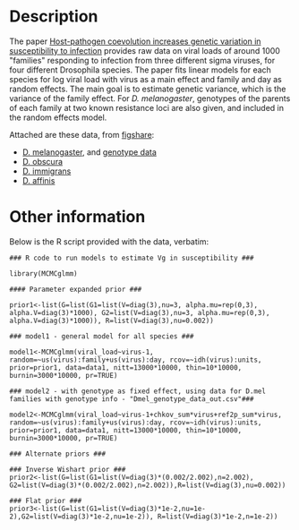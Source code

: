 # Description

The paper
[Host-pathogen coevolution increases genetic variation in susceptibility to infection](https://elifesciences.org/articles/46440)
provides raw data on viral loads of around 1000 "families"
responding to infection from three different sigma viruses,
for four different Drosophila species.
The paper fits linear models for each species for log viral load
with virus as a main effect and family and day as random effects.
The main goal is to estimate genetic variance,
which is the variance of the family effect.
For *D. melanogaster*, genotypes of the parents of each family
at two known resistance loci are also given,
and included in the random effects model.

Attached are these data, from [figshare](https://doi.org/10.6084/m9.figshare.6743339):

- [D. melanogaster](Dmel_full_data_out.csv), and [genotype data](Dmel_genotype_data_out.csv)
- [D. obscura](Dobs_data_out.csv)
- [D. immigrans](Dimm_data_out.csv)
- [D. affinis](Daff_data_out.csv)


# Other information

Below is the R script provided with the data, verbatim:

```{.r}
### R code to run models to estimate Vg in susceptibility ###

library(MCMCglmm)

#### Parameter expanded prior ###

prior1<-list(G=list(G1=list(V=diag(3),nu=3, alpha.mu=rep(0,3), alpha.V=diag(3)*1000), G2=list(V=diag(3),nu=3, alpha.mu=rep(0,3), alpha.V=diag(3)*1000)), R=list(V=diag(3),nu=0.002))

### model1 - general model for all species ###

model1<-MCMCglmm(viral_load~virus-1, random=~us(virus):family+us(virus):day, rcov=~idh(virus):units, prior=prior1, data=data1, nitt=13000*10000, thin=10*10000, burnin=3000*10000, pr=TRUE)

### model2 - with genotype as fixed effect, using data for D.mel families with genotype info - "Dmel_genotype_data_out.csv"###

model2<-MCMCglmm(viral_load~virus-1+chkov_sum*virus+ref2p_sum*virus, random=~us(virus):family+us(virus):day, rcov=~idh(virus):units, prior=prior1, data=data1, nitt=13000*10000, thin=10*10000, burnin=3000*10000, pr=TRUE)

### Alternate priors ###

### Inverse Wishart prior ###
prior2<-list(G=list(G1=list(V=diag(3)*(0.002/2.002),n=2.002), G2=list(V=diag(3)*(0.002/2.002),n=2.002)),R=list(V=diag(3),nu=0.002))

### Flat prior ###
prior3<-list(G=list(G1=list(V=diag(3)*1e-2,nu=1e-2),G2=list(V=diag(3)*1e-2,nu=1e-2)), R=list(V=diag(3)*1e-2,n=1e-2))
```
